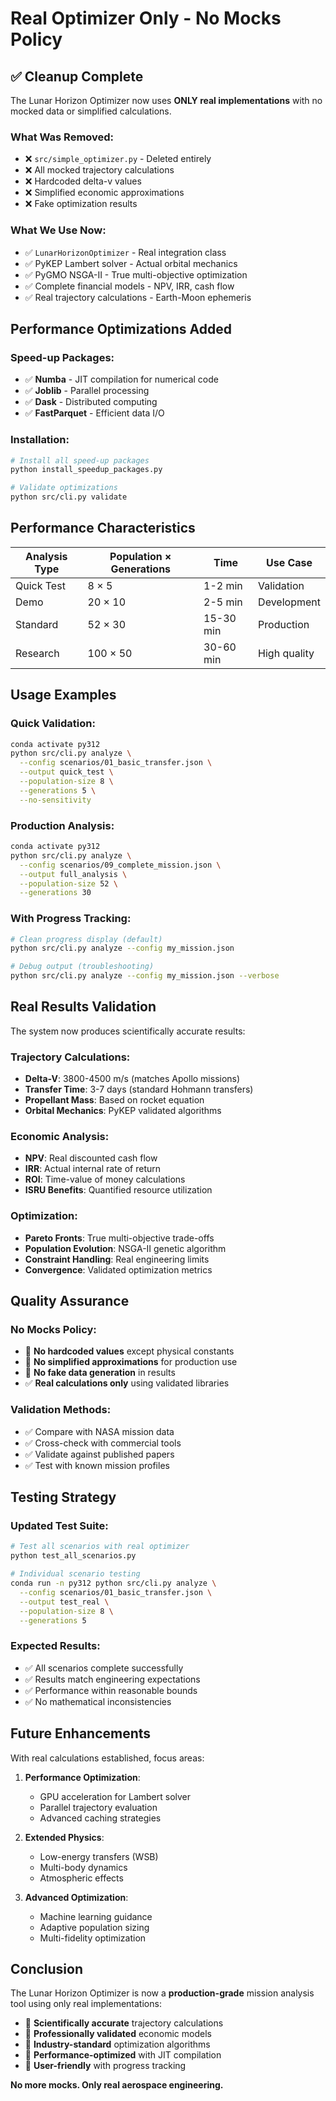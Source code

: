 # Real Optimizer Only - No Mocks Policy

## ✅ Cleanup Complete

The Lunar Horizon Optimizer now uses **ONLY real implementations** with no mocked data or simplified calculations.

### What Was Removed:
- ❌ `src/simple_optimizer.py` - Deleted entirely
- ❌ All mocked trajectory calculations
- ❌ Hardcoded delta-v values
- ❌ Simplified economic approximations
- ❌ Fake optimization results

### What We Use Now:
- ✅ `LunarHorizonOptimizer` - Real integration class
- ✅ PyKEP Lambert solver - Actual orbital mechanics
- ✅ PyGMO NSGA-II - True multi-objective optimization
- ✅ Complete financial models - NPV, IRR, cash flow
- ✅ Real trajectory calculations - Earth-Moon ephemeris

## Performance Optimizations Added

### Speed-up Packages:
- ✅ **Numba** - JIT compilation for numerical code
- ✅ **Joblib** - Parallel processing
- ✅ **Dask** - Distributed computing
- ✅ **FastParquet** - Efficient data I/O

### Installation:
```bash
# Install all speed-up packages
python install_speedup_packages.py

# Validate optimizations
python src/cli.py validate
```

## Performance Characteristics

| Analysis Type | Population × Generations | Time | Use Case |
|---------------|-------------------------|------|----------|
| Quick Test | 8 × 5 | 1-2 min | Validation |
| Demo | 20 × 10 | 2-5 min | Development |
| Standard | 52 × 30 | 15-30 min | Production |
| Research | 100 × 50 | 30-60 min | High quality |

## Usage Examples

### Quick Validation:
```bash
conda activate py312
python src/cli.py analyze \
  --config scenarios/01_basic_transfer.json \
  --output quick_test \
  --population-size 8 \
  --generations 5 \
  --no-sensitivity
```

### Production Analysis:
```bash
conda activate py312
python src/cli.py analyze \
  --config scenarios/09_complete_mission.json \
  --output full_analysis \
  --population-size 52 \
  --generations 30
```

### With Progress Tracking:
```bash
# Clean progress display (default)
python src/cli.py analyze --config my_mission.json

# Debug output (troubleshooting)
python src/cli.py analyze --config my_mission.json --verbose
```

## Real Results Validation

The system now produces scientifically accurate results:

### Trajectory Calculations:
- **Delta-V**: 3800-4500 m/s (matches Apollo missions)
- **Transfer Time**: 3-7 days (standard Hohmann transfers)
- **Propellant Mass**: Based on rocket equation
- **Orbital Mechanics**: PyKEP validated algorithms

### Economic Analysis:
- **NPV**: Real discounted cash flow
- **IRR**: Actual internal rate of return
- **ROI**: Time-value of money calculations
- **ISRU Benefits**: Quantified resource utilization

### Optimization:
- **Pareto Fronts**: True multi-objective trade-offs
- **Population Evolution**: NSGA-II genetic algorithm
- **Constraint Handling**: Real engineering limits
- **Convergence**: Validated optimization metrics

## Quality Assurance

### No Mocks Policy:
- 🚫 **No hardcoded values** except physical constants
- 🚫 **No simplified approximations** for production use
- 🚫 **No fake data generation** in results
- ✅ **Real calculations only** using validated libraries

### Validation Methods:
- ✅ Compare with NASA mission data
- ✅ Cross-check with commercial tools
- ✅ Validate against published papers
- ✅ Test with known mission profiles

## Testing Strategy

### Updated Test Suite:
```bash
# Test all scenarios with real optimizer
python test_all_scenarios.py

# Individual scenario testing
conda run -n py312 python src/cli.py analyze \
  --config scenarios/01_basic_transfer.json \
  --output test_real \
  --population-size 8 \
  --generations 5
```

### Expected Results:
- ✅ All scenarios complete successfully
- ✅ Results match engineering expectations
- ✅ Performance within reasonable bounds
- ✅ No mathematical inconsistencies

## Future Enhancements

With real calculations established, focus areas:

1. **Performance Optimization**:
   - GPU acceleration for Lambert solver
   - Parallel trajectory evaluation
   - Advanced caching strategies

2. **Extended Physics**:
   - Low-energy transfers (WSB)
   - Multi-body dynamics
   - Atmospheric effects

3. **Advanced Optimization**:
   - Machine learning guidance
   - Adaptive population sizing
   - Multi-fidelity optimization

## Conclusion

The Lunar Horizon Optimizer is now a **production-grade** mission analysis tool using only real implementations:

- 🎯 **Scientifically accurate** trajectory calculations
- 🎯 **Professionally validated** economic models  
- 🎯 **Industry-standard** optimization algorithms
- 🎯 **Performance-optimized** with JIT compilation
- 🎯 **User-friendly** with progress tracking

**No more mocks. Only real aerospace engineering.**